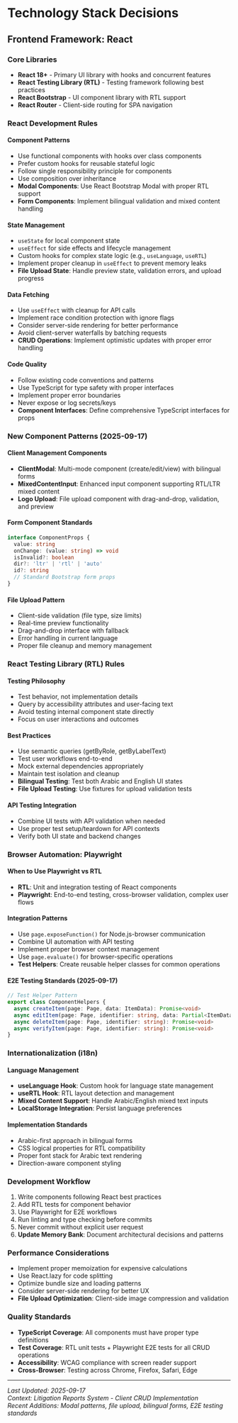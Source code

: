 # Technology Stack Decisions

## Frontend Framework: React

### Core Libraries
- **React 18+** - Primary UI library with hooks and concurrent features
- **React Testing Library (RTL)** - Testing framework following best practices
- **React Bootstrap** - UI component library with RTL support
- **React Router** - Client-side routing for SPA navigation

### React Development Rules

#### Component Patterns
- Use functional components with hooks over class components
- Prefer custom hooks for reusable stateful logic
- Follow single responsibility principle for components
- Use composition over inheritance
- **Modal Components**: Use React Bootstrap Modal with proper RTL support
- **Form Components**: Implement bilingual validation and mixed content handling

#### State Management
- `useState` for local component state
- `useEffect` for side effects and lifecycle management
- Custom hooks for complex state logic (e.g., `useLanguage`, `useRTL`)
- Implement proper cleanup in `useEffect` to prevent memory leaks
- **File Upload State**: Handle preview state, validation errors, and upload progress

#### Data Fetching
- Use `useEffect` with cleanup for API calls
- Implement race condition protection with ignore flags
- Consider server-side rendering for better performance
- Avoid client-server waterfalls by batching requests
- **CRUD Operations**: Implement optimistic updates with proper error handling

#### Code Quality
- Follow existing code conventions and patterns
- Use TypeScript for type safety with proper interfaces
- Implement proper error boundaries
- Never expose or log secrets/keys
- **Component Interfaces**: Define comprehensive TypeScript interfaces for props

### New Component Patterns (2025-09-17)

#### Client Management Components
- **ClientModal**: Multi-mode component (create/edit/view) with bilingual forms
- **MixedContentInput**: Enhanced input component supporting RTL/LTR mixed content
- **Logo Upload**: File upload component with drag-and-drop, validation, and preview

#### Form Component Standards
```typescript
interface ComponentProps {
  value: string
  onChange: (value: string) => void
  isInvalid?: boolean
  dir?: 'ltr' | 'rtl' | 'auto'
  id?: string
  // Standard Bootstrap form props
}
```

#### File Upload Pattern
- Client-side validation (file type, size limits)
- Real-time preview functionality
- Drag-and-drop interface with fallback
- Error handling in current language
- Proper file cleanup and memory management

### React Testing Library (RTL) Rules

#### Testing Philosophy
- Test behavior, not implementation details
- Query by accessibility attributes and user-facing text
- Avoid testing internal component state directly
- Focus on user interactions and outcomes

#### Best Practices
- Use semantic queries (getByRole, getByLabelText)
- Test user workflows end-to-end
- Mock external dependencies appropriately
- Maintain test isolation and cleanup
- **Bilingual Testing**: Test both Arabic and English UI states
- **File Upload Testing**: Use fixtures for upload validation tests

#### API Testing Integration
- Combine UI tests with API validation when needed
- Use proper test setup/teardown for API contexts
- Verify both UI state and backend changes

### Browser Automation: Playwright

#### When to Use Playwright vs RTL
- **RTL**: Unit and integration testing of React components
- **Playwright**: End-to-end testing, cross-browser validation, complex user flows

#### Integration Patterns
- Use `page.exposeFunction()` for Node.js-browser communication
- Combine UI automation with API testing
- Implement proper browser context management
- Use `page.evaluate()` for browser-specific operations
- **Test Helpers**: Create reusable helper classes for common operations

#### E2E Testing Standards (2025-09-17)
```typescript
// Test Helper Pattern
export class ComponentHelpers {
  async createItem(page: Page, data: ItemData): Promise<void>
  async editItem(page: Page, identifier: string, data: Partial<ItemData>): Promise<void>
  async deleteItem(page: Page, identifier: string): Promise<void>
  async verifyItem(page: Page, identifier: string): Promise<void>
}
```

### Internationalization (i18n)

#### Language Management
- **useLanguage Hook**: Custom hook for language state management
- **useRTL Hook**: RTL layout detection and management
- **Mixed Content Support**: Handle Arabic/English mixed text inputs
- **LocalStorage Integration**: Persist language preferences

#### Implementation Standards
- Arabic-first approach in bilingual forms
- CSS logical properties for RTL compatibility
- Proper font stack for Arabic text rendering
- Direction-aware component styling

### Development Workflow
1. Write components following React best practices
2. Add RTL tests for component behavior
3. Use Playwright for E2E workflows
4. Run linting and type checking before commits
5. Never commit without explicit user request
6. **Update Memory Bank**: Document architectural decisions and patterns

### Performance Considerations
- Implement proper memoization for expensive calculations
- Use React.lazy for code splitting
- Optimize bundle size and loading patterns
- Consider server-side rendering for better UX
- **File Upload Optimization**: Client-side image compression and validation

### Quality Standards
- **TypeScript Coverage**: All components must have proper type definitions
- **Test Coverage**: RTL unit tests + Playwright E2E tests for all CRUD operations
- **Accessibility**: WCAG compliance with screen reader support
- **Cross-Browser**: Testing across Chrome, Firefox, Safari, Edge

---
*Last Updated: 2025-09-17*  
*Context: Litigation Reports System - Client CRUD Implementation*  
*Recent Additions: Modal patterns, file upload, bilingual forms, E2E testing standards*